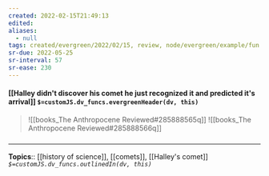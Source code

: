 ```yaml
---
created: 2022-02-15T21:49:13 
edited: 
aliases:
  - null
tags: created/evergreen/2022/02/15, review, node/evergreen/example/fun
sr-due: 2022-05-25
sr-interval: 57
sr-ease: 230
---
```


#### [[Halley didn't discover his comet he just recognized it and predicted it's arrival]] `$=customJS.dv_funcs.evergreenHeader(dv, this)`

> ![[books_The Anthropocene Reviewed#285888565q]]
> ![[books_The Anthropocene Reviewed#285888566q]]

### <hr class="footnote"/>

**Topics**:: [[history of science]], [[comets]], [[Halley's comet]]
*`$=customJS.dv_funcs.outlinedIn(dv, this)`*

